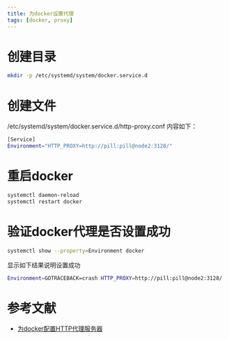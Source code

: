 ```yaml
---
title: 为docker设置代理
tags: [docker, proxy]
---
```


# 创建目录

```sh
mkdir -p /etc/systemd/system/docker.service.d
```

# 创建文件

/etc/systemd/system/docker.service.d/http-proxy.conf
内容如下：
```sh
[Service]
Environment="HTTP_PROXY=http://pill:pill@node2:3128/"
```
# 重启docker
```sh
systemctl daemon-reload
systemctl restart docker
```
# 验证docker代理是否设置成功
```sh
systemctl show --property=Environment docker　　
```
显示如下结果说明设置成功
```sh
Environment=GOTRACEBACK=crash HTTP_PROXY=http://pill:pill@node2:3128/
```
# 参考文献
- [为docker配置HTTP代理服务器](https://www.cnblogs.com/lixiaolun/p/7449017.html)
